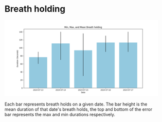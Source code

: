 # Breath holding

![2024-07-17](../img/breathholding/2024-07-17.png)

Each bar represents breath holds on a given date.
The bar height is the mean duration of that date's breath holds,
the top and bottom of the error bar represents the max and min durations respectively.
